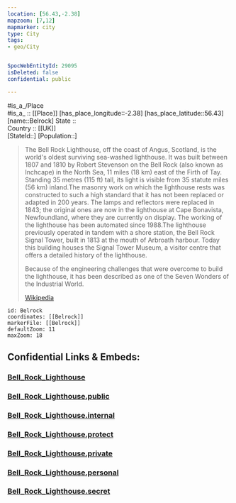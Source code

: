 ```yaml
---
location: [56.43,-2.38] 
mapzoom: [7,12] 
mapmarker: city 
type: City
tags:
- geo/City


SpocWebEntityId: 29095
isDeleted: false
confidential: public

---
```


#is_a_/Place  
#is_a_ :: [[Place]] 
[has_place_longitude::-2.38] 
[has_place_latitude::56.43] 
[name::Belrock] 
State ::  
Country :: [[UK]]  
[StateId::] 
[Population::] 




> The Bell Rock Lighthouse, off the coast of Angus, Scotland, is the world's oldest surviving sea-washed lighthouse. It was built between 1807 and 1810 by Robert Stevenson on the Bell Rock (also known as Inchcape) in the North Sea, 11 miles (18 km) east of the Firth of Tay. Standing 35 metres (115 ft) tall, its light is visible from 35 statute miles (56 km) inland.The masonry work on which the lighthouse rests was constructed to such a high standard that it has not been replaced or adapted in 200 years. The lamps and reflectors were replaced in 1843; the original ones are now in the lighthouse at Cape Bonavista, Newfoundland, where they are currently on display. The working of the lighthouse has been automated since 1988.The lighthouse previously operated in tandem with a shore station, the Bell Rock Signal Tower, built in 1813 at the mouth of Arbroath harbour. Today this building houses the Signal Tower Museum, a visitor centre that offers a detailed history of the lighthouse.
>
> Because of the engineering challenges that were overcome to build the lighthouse, it has been described as one of the Seven Wonders of the Industrial World.
>
> [Wikipedia](https://en.wikipedia.org/wiki/Bell%20Rock%20Lighthouse)


```leaflet
id: Belrock
coordinates: [[Belrock]] 
markerFile: [[Belrock]] 
defaultZoom: 11 
maxZoom: 18
```


## Confidential Links & Embeds: 

### [Bell_Rock_Lighthouse](/_Standards/Earth/Continent/Europe/Europe~North/UK/Scotland/counties~Scotland/Fife/City/Bell_Rock_Lighthouse.md) 

### [Bell_Rock_Lighthouse.public](/_public/Earth/Continent/Europe/Europe~North/UK/Scotland/counties~Scotland/Fife/City/Bell_Rock_Lighthouse.public.md) 

### [Bell_Rock_Lighthouse.internal](/_internal/Earth/Continent/Europe/Europe~North/UK/Scotland/counties~Scotland/Fife/City/Bell_Rock_Lighthouse.internal.md) 

### [Bell_Rock_Lighthouse.protect](/_protect/Earth/Continent/Europe/Europe~North/UK/Scotland/counties~Scotland/Fife/City/Bell_Rock_Lighthouse.protect.md) 

### [Bell_Rock_Lighthouse.private](/_private/Earth/Continent/Europe/Europe~North/UK/Scotland/counties~Scotland/Fife/City/Bell_Rock_Lighthouse.private.md) 

### [Bell_Rock_Lighthouse.personal](/_personal/Earth/Continent/Europe/Europe~North/UK/Scotland/counties~Scotland/Fife/City/Bell_Rock_Lighthouse.personal.md) 

### [Bell_Rock_Lighthouse.secret](/_secret/Earth/Continent/Europe/Europe~North/UK/Scotland/counties~Scotland/Fife/City/Bell_Rock_Lighthouse.secret.md)

